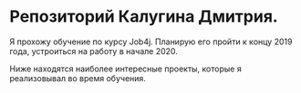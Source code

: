# Репозиторий Калугина Дмитрия.

Я прохожу обучение по курсу Job4j. Планирую его пройти к концу 2019 года, устроиться на работу в начале 2020.

Ниже находятся наиболее интересные проекты, которые я реализовывал во время обучения.
